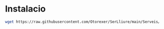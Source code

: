 # Instalacio
```bash
wget https://raw.githubusercontent.com/Otorexer/SerLliure/main/Serveis/AdGuardHome/Install.sh && bash Install.sh && rm Install.sh
```
